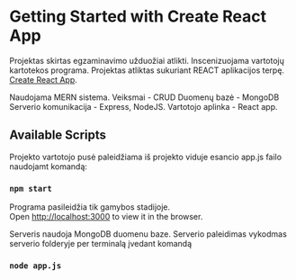 # Getting Started with Create React App

Projektas skirtas egzaminavimo užduožiai atlikti. Inscenizuojama vartotojų kartotekos programa.
Projektas atliktas sukuriant REACT aplikacijos terpę. [Create React App](https://github.com/facebook/create-react-app).

Naudojama MERN sistema. Veiksmai  - CRUD
Duomenų bazė - MongoDB
Serverio komunikacija - Express, NodeJS.
Vartotojo aplinka - React app.

## Available Scripts

Projekto vartotojo pusė paleidžiama iš projekto viduje esancio app.js failo naudojamt komandą:

### `npm start`

Programa pasileidžia tik gamybos stadijoje.\
Open [http://localhost:3000](http://localhost:3000) to view it in the browser.



Serveris naudoja MongoDB duomenu baze.
Serverio paleidimas vykodmas serverio folderyje per terminalą įvedant komandą

### `node app.js`


